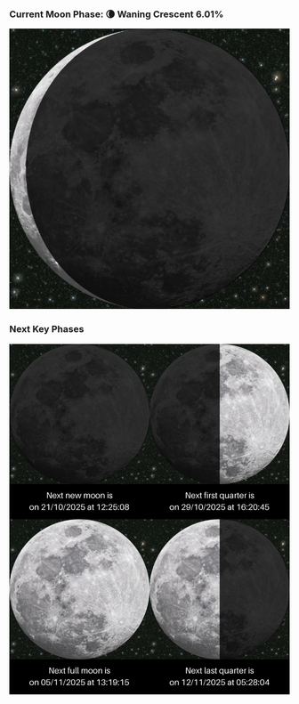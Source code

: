 ### Current Moon Phase: 🌘 Waning Crescent 6.01%
![Moon Phase](moonphase.png)
### Next Key Phases
![Gallery](gallery.png)